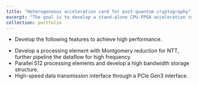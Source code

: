 ```yaml
---
title: "Heterogeneous acceleration card for post-quantum cryptography"
excerpt: "The goal is to develop a stand-alone CPU-FPGA acceleration system for post-quantum cryptography like NewHope. Polynomial multiplication, i.e. NTT, is loaded off with the help of an FPGA programmable acceleration card. <br/><img src='/images/foo-bar-identity.jpg'>"
collection: portfolio
---
```


* Develop the following features to achieve high performance.
- Develop a processing element with Montgomery reduction for NTT, further pipeline the dataflow for high frequency.
- Parallel 512 processing elements and develop a high bandwidth storage structure.
- High-speed data transmission interface through a PCIe Gen3 interface.
